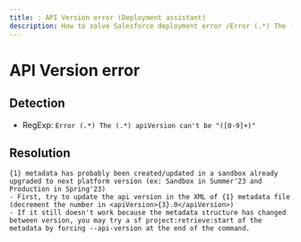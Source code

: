 ```yaml
---
title: : API Version error (Deployment assistant)
description: How to solve Salesforce deployment error /Error (.*) The (.*) apiVersion can't be "([0-9]+)"/gm
---
```

<!-- markdownlint-disable MD013 -->
# API Version error

## Detection

- RegExp: `Error (.*) The (.*) apiVersion can't be "([0-9]+)"`

## Resolution

```shell
{1} metadata has probably been created/updated in a sandbox already upgraded to next platform version (ex: Sandbox in Summer'23 and Production in Spring'23)
- First, try to update the api version in the XML of {1} metadata file (decrement the number in <apiVersion>{3}.0</apiVersion>)
- If it still doesn't work because the metadata structure has changed between version, you may try a sf project:retrieve:start of the metadata by forcing --api-version at the end of the command.
      
```
